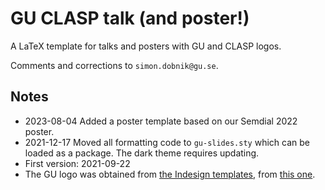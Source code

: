 # GU CLASP talk (and poster!)

A LaTeX template for talks and posters with GU and CLASP logos.

Comments and corrections to `simon.dobnik@gu.se`.



## Notes

  - 2023-08-04 Added a poster template based on our Semdial 2022 poster.
  - 2021-12-17  Moved all formatting code to `gu-slides.sty` which can be loaded as a package. The dark theme requires updating.
  - First version: 2021-09-22
  - The GU logo was obtained from [the Indesign templates](https://medarbetarportalen.gu.se/Communication/visuell-identitet/mallar/Templates+for+Indesign/), from [this one](https://medarbetarportalen.gu.se/digitalAssets/1776/1776657_mall_annons_staende_v2.zip).

